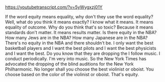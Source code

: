 https://youtubetranscript.com/?v=5yWygxzj01Y

 If the word equity means equality, why don't they use the word equality? Well, what do you think it means exactly? I know what it means. It means equality of outcome. Why do you think that's so toxic? Because it means standards don't matter. It means results matter. Is there equity in the NBA? How many Jews are in the NBA? How many Japanese are in the NBA? There's no equity in the NBA and there shouldn't be. I only want the best basketball players and I want the best pilots and I want the best physicists and I want the best. Do you know that they are dropping the I follow music. I conduct periodically. I'm very into music. So the New York Times has advocated the dropping of the blind auditions for the New York Philharmonic. No longer shall you choose the best violinist or oboist. You choose based on the color of the violinist or oboist. That's equity.